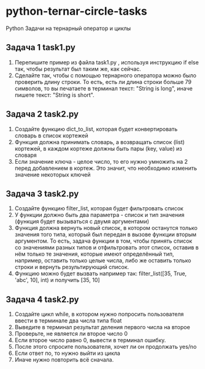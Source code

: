  # python-ternar-circle-tasks
Python Задачи на тернарный оператор и циклы

## Задача 1 task1.py
1. Перепишите пример из файла task1.py , используя инструкцию if else так,
   чтобы результат был таким же, как сейчас.
2. Cделайте так, чтобы с помощью тернарного оператора можно было проверить длину строки.
   То есть, есть ли длина строки больше 79 символов, то вы печатаете в терминал текст: "String is long", иначе пишете  текст: "String is short".

## Задача 2 task2.py

1. Создайте функцию dict_to_list, которая будет конвертировать словарь в список кортежей
2. Функция должна принимать словарь, а возвращать список (list)  кортежей, в каждом кортеже
   должны быть пары (key, value) из словаря
3. Если значение ключа - целое число, то его нужно умножить на 2 перед добавлением в кортеж.
   Это значит, что необходимо изменить значение некоторых ключей

## Задача 3 task2.py

1. Создайте функцию filter_list, которая будет фильтровать список
2. У функции должно быть два параметра - список и тип значения 
(функция будет вызываться с двумя аргументами)
3. Функция должна вернуть новый список, в котором останутся только значения того типа, который был
передан в вызове функции вторым аргументом. То есть, задача функции в том, чтобы принять список со значениями разных типов и отфильтровать этот список, оставив в нём только те значения, которые имеют определённый тип, например, оставить только целые числа, либо же оставить только строки и вернуть результирующий список.
4. Функцию можно будет вызвать например так:
filter_list([35, True, 'abc', 10], int) и получить [35, 10]

## Задача 4 task2.py

1. Создайте цикл while, в котором нужно попросить пользователя ввести в терминале два числа типа float 
2. Выведите в терминал результат деления первого числа на второе
3. Проверьте, не является ли второе число 0
4. Если второе число равно 0, вывести в терминал ошибку.
5. После этого спросите пользователя, хочет ли он продолжать yes/no
6. Если ответ по, то нужно выйти из цикла
7. Иначе нужно повторить всё сначала. 

